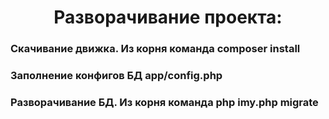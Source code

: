 <h1 align="center">Разворачивание проекта:</h1> 
<h3>Скачивание движка. Из корня команда <b>composer install</b></h3>
<h3>Заполнение конфигов БД <b>app/config.php</b></h3>
<h3>Разворачивание БД. Из корня команда <b>php imy.php migrate</b></h3>
